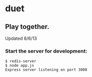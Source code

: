 # duet
## Play together.

Updated 8/6/13

### Start the server for development:

    $ redis-server
    $ node app.js
    Express server listening on port 3000